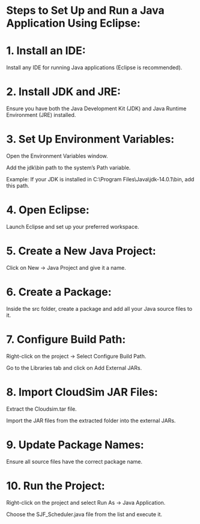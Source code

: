 # Steps to Set Up and Run a Java Application Using Eclipse: 

# 1. Install an IDE: 
Install any IDE for running Java applications (Eclipse is recommended).

# 2. Install JDK and JRE: 
Ensure you have both the Java Development Kit (JDK) and Java Runtime Environment (JRE) installed.

# 3. Set Up Environment Variables:
Open the Environment Variables window.

Add the jdk\bin path to the system’s Path variable.

Example: 
        If your JDK is installed in C:\Program Files\Java\jdk-14.0.1\bin, add this path.

# 4. Open Eclipse: 
Launch Eclipse and set up your preferred workspace.

# 5. Create a New Java Project:

Click on New → Java Project and give it a name.

# 6. Create a Package:

Inside the src folder, create a package and add all your Java source files to it.

# 7. Configure Build Path:

Right-click on the project → Select Configure Build Path.

Go to the Libraries tab and click on Add External JARs.

# 8. Import CloudSim JAR Files:

Extract the Cloudsim.tar file.

Import the JAR files from the extracted folder into the external JARs.

# 9. Update Package Names:

Ensure all source files have the correct package name.

# 10. Run the Project:

Right-click on the project and select Run As → Java Application.

Choose the SJF_Scheduler.java file from the list and execute it.
